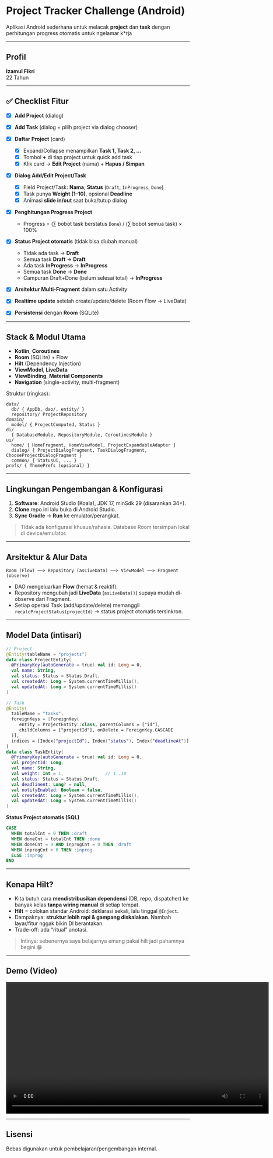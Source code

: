 # Project Tracker Challenge (Android)

Aplikasi Android sederhana untuk melacak **project** dan **task** dengan perhitungan progress otomatis untuk ngelamar k*rja

---


## Profil

**Izamul Fikri**  
22 Tahun

---


## ✅ Checklist Fitur

- [x] **Add Project** (dialog)
- [x] **Add Task** (dialog + pilih project via dialog chooser)
- [x] **Daftar Project** (card)
    - [x] Expand/Collapse menampilkan **Task 1, Task 2, …**
    - [x] Tombol **+** di tiap project untuk quick add task
    - [x] Klik card → **Edit Project** (nama) + **Hapus / Simpan**
- [x] **Dialog Add/Edit Project/Task**
    - [x] Field Project/Task: **Nama**, **Status** (`Draft`, `InProgress`, `Done`)
    - [x] Task punya **Weight (1–10)**, opsional **Deadline**
    - [x] Animasi **slide in/out** saat buka/tutup dialog
- [x] **Penghitungan Progress Project**
    - Progress = (∑ bobot task berstatus `Done`) / (∑ bobot semua task) × 100%
- [x] **Status Project otomatis** (tidak bisa diubah manual)
    - Tidak ada task → **Draft**
    - Semua task **Draft** → **Draft**
    - Ada task **InProgress** → **InProgress**
    - Semua task **Done** → **Done**
    - Campuran Draft+Done (belum selesai total) → **InProgress**
- [x] **Arsitektur Multi-Fragment** dalam satu Activity
- [x] **Realtime update** setelah create/update/delete (Room Flow → LiveData)
- [x] **Persistensi** dengan **Room** (SQLite)


---

## Stack & Modul Utama

- **Kotlin**, **Coroutines**
- **Room** (SQLite) + Flow
- **Hilt** (Dependency Injection)
- **ViewModel**, **LiveData**
- **ViewBinding**, **Material Components**
- **Navigation** (single-activity, multi-fragment)

Struktur (ringkas):
```
data/
  db/ { AppDb, dao/, entity/ }
  repository/ ProjectRepository
domain/
  model/ { ProjectComputed, Status }
di/
  { DatabaseModule, RepositoryModule, CoroutinesModule }
ui/
  home/ { HomeFragment, HomeViewModel, ProjectExpandableAdapter }
  dialog/ { ProjectDialogFragment, TaskDialogFragment, ChooseProjectDialogFragment }
  common/ { StatusUi, ... }
prefs/ { ThemePrefs (opsional) }
```

---

## Lingkungan Pengembangan & Konfigurasi

1. **Software**: Android Studio (Koala), JDK 17, minSdk 29 (disarankan 34+).
2. **Clone** repo ini lalu buka di Android Studio.
3. **Sync Gradle** → **Run** ke emulator/perangkat.

> Tidak ada konfigurasi khusus/rahasia. Database Room tersimpan lokal di device/emulator.

---

## Arsitektur & Alur Data

```
Room (Flow) ──> Repository (asLiveData) ──> ViewModel ──> Fragment (observe)
```

- DAO mengeluarkan **Flow** (hemat & reaktif).
- Repository mengubah jadi **LiveData** (`asLiveData()`) supaya mudah di-observe dari Fragment.
- Setiap operasi Task (add/update/delete) memanggil `recalcProjectStatus(projectId)` → status project otomatis tersinkron.

---

## Model Data (intisari)

```kotlin
// Project
@Entity(tableName = "projects")
data class ProjectEntity(
  @PrimaryKey(autoGenerate = true) val id: Long = 0,
  val name: String,
  val status: Status = Status.Draft,
  val createdAt: Long = System.currentTimeMillis(),
  val updatedAt: Long = System.currentTimeMillis()
)

// Task
@Entity(
  tableName = "tasks",
  foreignKeys = [ForeignKey(
     entity = ProjectEntity::class, parentColumns = ["id"],
     childColumns = ["projectId"], onDelete = ForeignKey.CASCADE
  )],
  indices = [Index("projectId"), Index("status"), Index("deadlineAt")]
)
data class TaskEntity(
  @PrimaryKey(autoGenerate = true) val id: Long = 0,
  val projectId: Long,
  val name: String,
  val weight: Int = 1,                // 1..10
  val status: Status = Status.Draft,
  val deadlineAt: Long? = null,
  val notifyEnabled: Boolean = false,
  val createdAt: Long = System.currentTimeMillis(),
  val updatedAt: Long = System.currentTimeMillis()
)
```

**Status Project otomatis (SQL)**
```sql
CASE
  WHEN totalCnt = 0 THEN :draft
  WHEN doneCnt = totalCnt THEN :done
  WHEN doneCnt = 0 AND inprogCnt = 0 THEN :draft
  WHEN inprogCnt > 0 THEN :inprog
  ELSE :inprog
END
```

---

## Kenapa Hilt?

- Kita butuh cara **mendistribusikan dependensi** (DB, repo, dispatcher) ke banyak kelas **tanpa wiring manual** di setiap tempat.
- **Hilt** = colokan standar Android: deklarasi sekali, lalu tinggal `@Inject`.
- Dampaknya: **struktur lebih rapi & gampang diskalakan**. Nambah layar/fitur nggak bikin DI berantakan.
- Trade-off: ada “ritual” anotasi.

> Intinya: sebenernya saya belajarnya emang pakai hilt jadi pahamnya begini 😁

---


## Demo (Video)

<video src="demo/demo_app.mp4" controls width="720">
  Your browser doesn't support embedded video. 
</video>

---

## Lisensi

Bebas digunakan untuk pembelajaran/pengembangan internal. 